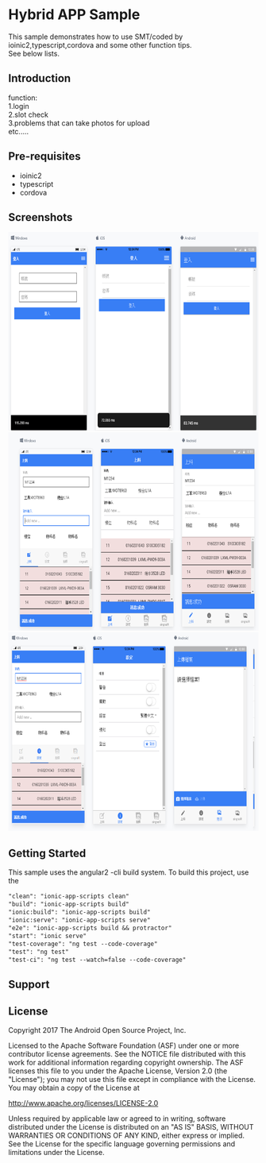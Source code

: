 

Hybrid APP Sample
===================================

This sample demonstrates how to use SMT/coded by ioinic2,typescript,cordova and some other function tips.</br>
See below lists.

Introduction
------------

function:</br>
1.login</br>
2.slot check</br>
3.problems that can take photos for upload</br> 
etc.....

 

Pre-requisites
--------------

- ioinic2
- typescript
- cordova

Screenshots
-------------

<img src="screenshots/11.png" height="400" alt="Screenshot"/> 
<img src="screenshots/22.png" height="400" alt="Screenshot"/> 
<img src="screenshots/33.png" height="400" alt="Screenshot"/> 

Getting Started
---------------

This sample uses the angular2 -cli build system. To build this project, use the

    "clean": "ionic-app-scripts clean"
    "build": "ionic-app-scripts build"
    "ionic:build": "ionic-app-scripts build"
    "ionic:serve": "ionic-app-scripts serve"
    "e2e": "ionic-app-scripts build && protractor"
    "start": "ionic serve"
    "test-coverage": "ng test --code-coverage"
    "test": "ng test"
    "test-ci": "ng test --watch=false --code-coverage"

Support
-------


License
-------

Copyright 2017 The Android Open Source Project, Inc.

Licensed to the Apache Software Foundation (ASF) under one or more contributor
license agreements.  See the NOTICE file distributed with this work for
additional information regarding copyright ownership.  The ASF licenses this
file to you under the Apache License, Version 2.0 (the "License"); you may not
use this file except in compliance with the License.  You may obtain a copy of
the License at

http://www.apache.org/licenses/LICENSE-2.0

Unless required by applicable law or agreed to in writing, software
distributed under the License is distributed on an "AS IS" BASIS, WITHOUT
WARRANTIES OR CONDITIONS OF ANY KIND, either express or implied.  See the
License for the specific language governing permissions and limitations under
the License.
